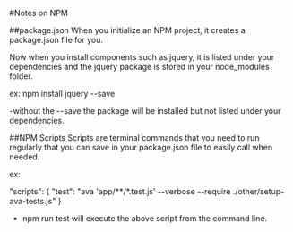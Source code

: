 #Notes on NPM

##package.json
When you initialize an NPM project, it creates a package.json file for you.

Now when you install components such as jquery, it is listed under your dependencies and the jquery package is stored in your node_modules folder.

ex: npm install jquery --save

-without the --save the package will be installed but not listed under your dependencies.

##NPM Scripts
Scripts are terminal commands that you need to run regularly that you can save in your package.json file to easily call when needed.

ex:

"scripts": {
   "test": "ava 'app/**/*.test.js' --verbose --require ./other/setup-ava-tests.js"
 }

 - npm run test
 will execute the above script from the command line.
